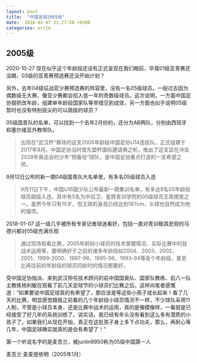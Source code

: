 ```yaml
---
layout: post
title:  "中国足球2005级"
date:  2018-01-07 21:27:58 +0300
categories: write
---
```


2005级
-

2020-10-27 现在似乎这个年龄段还没有正式呈现在我们眼前，毕竟01级亚青赛还没踢，03级的亚青赛预选赛还没开始计划？

另外，去年04级征战亚少赛预选赛的阵容里，没有一名05级球员。一般过去因为偶数级无大赛，像亚少赛都会招入低一年的奇数级球员。这次说明，一方面中国足协狠抓改年龄，组建单年龄段国家队等举措见到成效，另一方面也似乎说明05级暂时也没有特别拔尖的可以跳级的球员？

05级国青队的名单，可以找到一个去年2月份的，还分为AB两队，分别由西班牙和塞尔维亚外教带队。

>出现在“武汉杯”赛场的这支2005年龄段中国足协U14选拔队，正式组建于2017年8月。中国足协当时借东盟杯国际邀请赛之机，推出了这支旨在冲击2028年奥运会的少年“预备役”球队，是中国足协重点打造的一支希望之师。

9月12日公布的新一期04级国青队大名单里，有多名05级球员入选

>9月11日下午，中国U16国少队公布最新一期集训名单，有多达8名05年龄段球员跳级入选，其中有5名为中后卫，星辉青训学院的05级球员王政便是之一。虽然今年只有15岁，但王政的身高已经达到187cm，头球也自然成为他的强项。



2018-01-07 这一级几乎被所有专家记者球迷看好，包括一直对青训极其悲观的马德兴都对05级充满乐观

>通过现场观看比赛，2005年龄段小球员的技术掌握情况、实际比赛中的技战术运用等，要明确好于之前的诸多年龄段如2004、2003、2002、2001、1999-2000、1997-98、1995-96、1993-94等各个年龄段，甚至比再往前的年龄段的球员同龄时的情况都要好。
>
受中国足协指派、来到武汉担任技术顾问的前中国国奥队、国家队教练、前八一队主教练杨利敏在观看了前几天足球节的小球员们比赛之后，这样向笔者感慨道：“如果要说中国足球真的有希望了，那应该是等这些小孩子成长起来！看了几天的比赛，明显感觉跟我之前看的几个年龄段小球员情况不一样，不少球队采用11人制，不管是小球员本身，还是比赛中战术的运用，真的是像模像样，一看就是已经接受了好几年的系统训练了。说实话，我已经有年头没有看到这么多有潜质的小孩子了。如果我们从现在开始，真正在这批孩子身上多下点功夫，那么，再耐心等几年，中国足球确实就真的是会有希望了！”

第一个听说名字的是麦吾兰，被junlin9950称为05级中国第一人

麦吾兰·麦麦提依明（2005年1月）



<!--end-->
